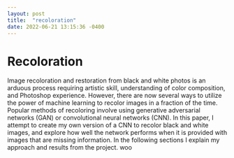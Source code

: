 ```yaml
---
layout: post
title:  "recoloration"
date: 2022-06-21 13:15:36 -0400
---
```


# Recoloration

Image recoloration and restoration from black and white photos is an arduous process requiring artistic skill, understanding of color composition, 
and Photoshop experience. However, there are now several ways to utilize the power of machine learning to recolor images in a fraction of the time. 
Popular methods of recoloring involve using generative adversarial networks (GAN) or convolutional neural networks (CNN). 
In this paper, I attempt to create my own version of a CNN to recolor black and white images, and explore how well the network performs when it is 
provided with images that are missing information. In the following sections I explain my approach and results from the project. woo 
